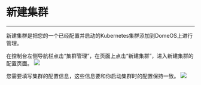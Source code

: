 # 新建集群
---
新建集群是把您的一个已经配置并启动的Kubernetes集群添加到DomeOS上进行管理。

在控制台左侧导航栏点击“集群管理”，在页面上点击“新建集群”，进入新建集群的配置页面。
![](http://881471b33d4f9.cdn.sohucs.com/q_mini/newproject6.jpg)

您需要填写集群的配置信息，这些信息要和你启动集群时的配置保持一致。
![](http://881471b33d4f9.cdn.sohucs.com/q_mini/newproject6.jpg)

